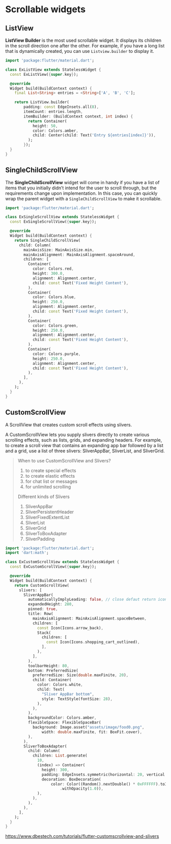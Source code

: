 # Scrollable widgets

## ListView

**ListView Builder** is the most used scrollable widget. It displays its children in the scroll direction one after the other. For example, if you have a long list that is dynamically created, you can use `Listview.builder` to display it.

```dart
import 'package:flutter/material.dart';

class ExListView extends StatelessWidget {
  const ExListView({super.key});

  @override
  Widget build(BuildContext context) {
    final List<String> entries = <String>['A', 'B', 'C'];

    return ListView.builder(
        padding: const EdgeInsets.all(8),
        itemCount: entries.length,
        itemBuilder: (BuildContext context, int index) {
          return Container(
            height: 50,
            color: Colors.amber,
            child: Center(child: Text('Entry ${entries[index]}')),
          );
        });
  }
}
```

## SingleChildScrollView

The **SingleChildScrollView** widget will come in handy if you have a list of items that you initially didn’t intend for the user to scroll through, but the requirements change upon implementation. In this case, you can quickly wrap the parent widget with a `SingleChildScrollView` to make it scrollable.

```dart
import 'package:flutter/material.dart';

class ExSingleScrollView extends StatelessWidget {
  const ExSingleScrollView({super.key});

  @override
  Widget build(BuildContext context) {
    return SingleChildScrollView(
      child: Column(
        mainAxisSize: MainAxisSize.min,
        mainAxisAlignment: MainAxisAlignment.spaceAround,
        children: [
          Container(
            color: Colors.red,
            height: 300.0,
            alignment: Alignment.center,
            child: const Text('Fixed Height Content'),
          ),
          Container(
            color: Colors.blue,
            height: 250.0,
            alignment: Alignment.center,
            child: const Text('Fixed Height Content'),
          ),
          Container(
            color: Colors.green,
            height: 250.0,
            alignment: Alignment.center,
            child: const Text('Fixed Height Content'),
          ),
          Container(
            color: Colors.purple,
            height: 250.0,
            alignment: Alignment.center,
            child: const Text('Fixed Height Content'),
          ),
        ],
      ),
    );
  }
}
```

## CustomScrollView

A ScrollView that creates custom scroll effects using slivers.

A CustomScrollView lets you supply slivers directly to create various scrolling effects, such as lists, grids, and expanding headers. For example, to create a scroll view that contains an expanding app bar followed by a list and a grid, use a list of three slivers: SliverAppBar, SliverList, and SliverGrid.

> When to use CustomScrollView and Slivers?
>
> 1. to create special effects
> 2. to create elastic effects
> 3. for chat list or messages
> 4. for unlimited scrolling
>
> Different kinds of Slivers
>
> 1.  SliverAppBar
> 2.  SliverPersistentHeader
> 3.  SliverFixedExtentList
> 4.  SliverList
> 5.  SliverGrid
> 6.  SliverToBoxAdapter
> 7.  SliverPadding


```dart
import 'package:flutter/material.dart';
import 'dart:math';

class ExCustomScrollView extends StatelessWidget {
  const ExCustomScrollView({super.key});

  @override
  Widget build(BuildContext context) {
    return CustomScrollView(
      slivers: [
        SliverAppBar(
          automaticallyImplyLeading: false, // close defaut return icon
          expandedHeight: 280,
          pinned: true,
          title: Row(
            mainAxisAlignment: MainAxisAlignment.spaceBetween,
            children: [
              const Icon(Icons.arrow_back),
              Stack(
                children: [
                  const Icon(Icons.shopping_cart_outlined),
                ],
              ),
            ],
          ),
          toolbarHeight: 80,
          bottom: PreferredSize(
            preferredSize: Size(double.maxFinite, 20),
            child: Container(
              color: Colors.white,
              child: Text(
                "Sliver AppBar bottom",
                style: TextStyle(fontSize: 28),
              ),
            ),
          ),
          backgroundColor: Colors.amber,
          flexibleSpace: FlexibleSpaceBar(
            background: Image.asset("assets/image/food0.png",
                width: double.maxFinite, fit: BoxFit.cover),
          ),
        ),
        SliverToBoxAdapter(
          child: Column(
            children: List.generate(
              10,
              (index) => Container(
                height: 300,
                padding: EdgeInsets.symmetric(horizontal: 20, vertical: 16),
                decoration: BoxDecoration(
                    color: Color((Random().nextDouble() * 0xFFFFFF).toInt())
                        .withOpacity(1.0)),
              ),
            ),
          ),
        ),
      ],
    );
  }
}
```

https://www.dbestech.com/tutorials/flutter-customscrollview-and-slivers